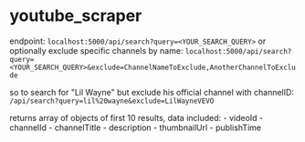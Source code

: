 # youtube_scraper

endpoint:
`localhost:5000/api/search?query=<YOUR_SEARCH_QUERY>`
or optionally exclude specific channels by name:
`localhost:5000/api/search?query=<YOUR_SEARCH_QUERY>&exclude=ChannelNameToExclude,AnotherChannelToExclude`

so to search for "Lil Wayne" but exclude his official channel with channelID:
`/api/search?query=lil%20wayne&exclude=LilWayneVEVO`

returns array of objects of first 10 results, data included: - videoId - channelId - channelTitle - description - thumbnailUrl - publishTime
